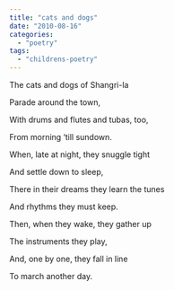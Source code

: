 ```yaml
---
title: "cats and dogs"
date: "2010-08-16"
categories: 
  - "poetry"
tags: 
  - "childrens-poetry"
---
```


The cats and dogs of Shangri-la

Parade around the town,

With drums and flutes and tubas, too,

From morning ‘till sundown.

When, late at night, they snuggle tight

And settle down to sleep,

There in their dreams they learn the tunes

And rhythms they must keep.

Then, when they wake, they gather up

The instruments they play,

And, one by one, they fall in line

To march another day.
